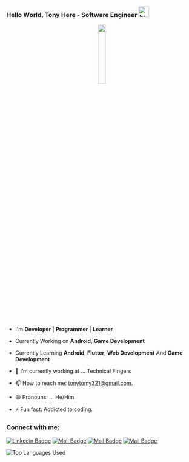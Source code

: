 ### Hello World, Tony Here - Software Engineer <img src="https://user-images.githubusercontent.com/1303154/88677602-1635ba80-d120-11ea-84d8-d263ba5fc3c0.gif" width="28px" alt="hi">


<p align="center">
<img width="20%" src="https://cdni.iconscout.com/illustration/premium/thumb/coder-3462295-2895977.png"/>
</p>


- I'm **Developer** | **Programmer** | **Learner**
- Currently Working on **Android**, **Game Development**
- Currently Learning **Android**, **Flutter**, **Web Development** And **Game Development**



- 🔭 I’m currently working at ... Technical Fingers
- 📫 How to reach me: tonytomy321@gmail.com.
- 😄 Pronouns: ...  He/Him
- ⚡ Fun fact: Addicted to coding.


### Connect with me:
[![Linkedin Badge](https://img.shields.io/badge/-Tony-0e76a8?style=flat&labelColor=0e76a8&logo=linkedin&logoColor=white)](https://www.linkedin.com/in/tony-tomy) [![Mail Badge](https://img.shields.io/badge/-Tech_Wonders-e74c3c?style=flat&labelColor=e74c3c&logo=youtube&logoColor=white)](https://www.youtube.com/c/techwonders) [![Mail Badge](https://img.shields.io/badge/-@coder_tony_tomy-e84393?style=flat&labelColor=e84393&logo=instagram&logoColor=white)](https://www.instagram.com/coder_tony_tomy/) [![Mail Badge](https://img.shields.io/badge/-TonyTomy-c0392b?style=flat&labelColor=c0392b&logo=gmail&logoColor=white)](mailto:tonytomy321@gmail.com)




![Top Languages Used](https://github-readme-stats.vercel.app/api/top-langs/?username=VisakhVarghese&langs_count=10&theme=tokyonight&layout=compact)

